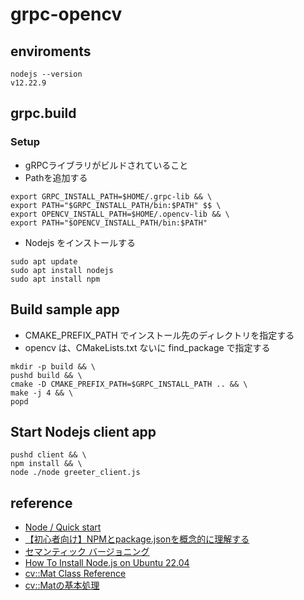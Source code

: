 # grpc-opencv

## enviroments

```
nodejs --version
v12.22.9
```

## grpc.build

### Setup

- gRPCライブラリがビルドされていること
- Pathを追加する

```
export GRPC_INSTALL_PATH=$HOME/.grpc-lib && \
export PATH="$GRPC_INSTALL_PATH/bin:$PATH" $$ \
export OPENCV_INSTALL_PATH=$HOME/.opencv-lib && \
export PATH="$OPENCV_INSTALL_PATH/bin:$PATH"
```

- Nodejs をインストールする

```
sudo apt update
sudo apt install nodejs
sudo apt install npm
```

## Build sample app

- CMAKE_PREFIX_PATH でインストール先のディレクトリを指定する
- opencv は、CMakeLists.txt ないに find_package で指定する

```
mkdir -p build && \
pushd build && \
cmake -D CMAKE_PREFIX_PATH=$GRPC_INSTALL_PATH .. && \
make -j 4 && \
popd
```
## Start Nodejs client app

```
pushd client && \
npm install && \
node ./node greeter_client.js
```

## reference

- [Node / Quick start](https://grpc.io/docs/languages/node/quickstart/)
- [【初心者向け】NPMとpackage.jsonを概念的に理解する](https://qiita.com/righteous/items/e5448cb2e7e11ab7d477)
- [セマンティック バージョニング](https://semver.org/lang/ja/)
- [How To Install Node.js on Ubuntu 22.04](https://www.digitalocean.com/community/tutorials/how-to-install-node-js-on-ubuntu-22-04)
- [cv::Mat Class Reference](https://docs.opencv.org/4.x/d3/d63/classcv_1_1Mat.html)
- [cv::Matの基本処理](http://opencv.jp/cookbook/opencv_mat.html)